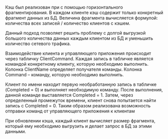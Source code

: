Кэш был реализован при с помощью горизонтального фрагментирования. В каждом клиенте кэш содержит только конкретный фрагмент данных из БД. Величина фрагмента вычисляется формулой:
количества всех записей / количество клиентов с кэшем.

Данный подход позволяет решить проблему с долгой выгрузкой большого количества данных каждым клиентом из БД и уменьшить количество сетевого трафика.

Взаимодействие клиента и управляющего приложения происходит через табличку ClientCommand. Каждая запись в табличке является командой конкретному клиенту, которую необходимо выполнить. Колонка ClientName определяет получателя команды. Колонка Command – команду, которую необходимо выполнить.

Клиент по имени находит первую необработанную запись в табличке (Completed = 0) и выполняет необходимую команду. После выполнения, данной команде выставляется Completed = 1. Затем, через определенный промежуток времени, клиент снова попытается найти запись с Completed = 0. Таким образом реализована возможность отправки команд от управляющего приложения к клиентам

При обновлении кэша, каждый клиент вычисляет размер фрагмента, который ему необходимо выгрузить и делает запрос в БД за этими данными.

